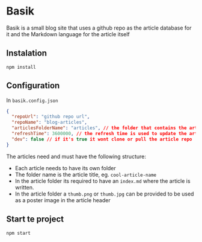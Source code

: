 # Basik

Basik is a small blog site that uses a github repo as the article database for it and the Markdown language for the article itself

## Instalation

`npm install`

## Configuration

In `basik.config.json`

```json
{
  "repoUrl": "github repo url",
  "repoName": "blog-articles",
  "articlesFolderName": "articles", // the folder that contains the articles in the repo
  "refreshTime": 3600000, // the refresh time is used to update the articles from time to time, does a clone or a pull of the article repo
  "dev": false // if it's true it wont clone or pull the article repo
}
```

The articles need and must have the following structure:

- Each article needs to have its own folder
- The folder name is the article title, eg. `cool-article-name`
- In the article folder its required to have an `index.md` where the article is written.
- In the article folder a `thumb.png` or `thumb.jpg` can be provided to be used as a poster image in the article header

## Start te project

`npm start`
